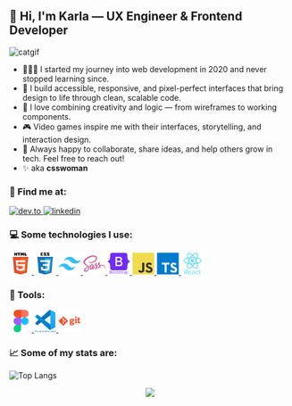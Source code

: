 ## 🌌 Hi, I'm Karla — UX Engineer & Frontend Developer

![catgif](https://user-images.githubusercontent.com/41929489/144757407-64bd4005-dbba-490f-a600-bb02ee2ab5ac.gif)

- 👩🏽‍💻 I started my journey into web development in 2020 and never stopped learning since.  
- 🎨 I build accessible, responsive, and pixel-perfect interfaces that bring design to life through clean, scalable code.  
- 🧩 I love combining creativity and logic — from wireframes to working components.  
- 🎮 Video games inspire me with their interfaces, storytelling, and interaction design.  
- 🔮 Always happy to collaborate, share ideas, and help others grow in tech. Feel free to reach out!
- ✨ aka **csswoman**

### 🔎   Find me at:
  <a href="https://dev.to/csswoman" rel="nofollow">
    <img
      src="https://img.shields.io/badge/dev.to-0A0A0A?style=for-the-badge&logo=dev.to&logoColor=white"
      alt="dev.to"
      width="98"
      height="28"
      style="max-width: 100%"
    />
  </a>
    <a href="https://www.linkedin.com/in/csswoman/" rel="nofollow">
    <img
      src="https://img.shields.io/badge/LinkedIn-0077B5?style=for-the-badge&logo=linkedin&logoColor=white"
      alt="linkedin"
      width="111"
      height="28"
      style="max-width: 100%"
    />
  </a>
<br/>


### 💻  Some technologies I use:
<p align="left" dir="auto">
  <a href="https://www.w3.org/html/" rel="nofollow">
    <img
      src="https://raw.githubusercontent.com/devicons/devicon/master/icons/html5/html5-original-wordmark.svg"
      alt="html5"
      width="40"
      height="40"
      style="max-width: 100%"
    />
  </a>
    <a href="https://www.w3schools.com/css/" rel="nofollow">
    <img
      src="https://raw.githubusercontent.com/devicons/devicon/master/icons/css3/css3-original-wordmark.svg"
      alt="css3"
      width="40"
      height="40"
      style="max-width: 100%"
    />
  </a>
    <a href="https://tailwindcss.com/" rel="nofollow">
    <img
      src="https://github.com/devicons/devicon/blob/master/icons/tailwindcss/tailwindcss-original.svg"
      alt="tailwind css"
      width="40"
      height="40"
      style="max-width: 100%"
    />
  </a>
    <a href="https://sass-lang.com" rel="nofollow">
    <img
      src="https://raw.githubusercontent.com/devicons/devicon/master/icons/sass/sass-original.svg"
      alt="sass"
      width="40"
      height="40"
      style="max-width: 100%"
    />
  </a>
    <a href="https://getbootstrap.com" rel="nofollow">
    <img
      src="https://raw.githubusercontent.com/devicons/devicon/master/icons/bootstrap/bootstrap-plain-wordmark.svg"
      alt="bootstrap"
      width="40"
      height="40"
      style="max-width: 100%"
    />
  </a>
    <a
    href="https://developer.mozilla.org/en-US/docs/Web/JavaScript"
    rel="nofollow"
  >
    <img
      src="https://raw.githubusercontent.com/devicons/devicon/master/icons/javascript/javascript-original.svg"
      alt="javascript"
      width="40"
      height="40"
      style="max-width: 100%"
    />
  </a>
    <a href="https://www.typescriptlang.org/" rel="nofollow">
    <img
      src="https://raw.githubusercontent.com/devicons/devicon/master/icons/typescript/typescript-original.svg"
      alt="typescript"
      width="40"
      height="40"
      style="max-width: 100%"
    />
  </a>
   <a href="https://reactjs.org/" rel="nofollow">
    <img
      src="https://raw.githubusercontent.com/devicons/devicon/master/icons/react/react-original-wordmark.svg"
      alt="react"
      width="40"
      height="40"
      style="max-width: 100%"
    />
  </a>
</p>

### 🔨  Tools:
<p align="left" dir="auto">
    <a href="https://www.figma.com/" rel="nofollow">
    <img
      src="https://github.com/devicons/devicon/blob/master/icons/figma/figma-original.svg"
      alt="figma"
      width="40"
      height="40"
      style="max-width: 100%"
    />
  </a>
    <a href="https://code.visualstudio.com/" rel="nofollow">
    <img
      src="https://github.com/devicons/devicon/blob/master/icons/vscode/vscode-original-wordmark.svg"
      alt="vscode"
      width="40"
      height="40"
      style="max-width: 100%"
    />
  </a>
  <a href="https://git-scm.com/" rel="nofollow">
    <img
      src="https://github.com/devicons/devicon/blob/master/icons/git/git-plain-wordmark.svg"
      alt="git"
      width="40"
      height="40"
      style="max-width: 100%"
    />
  </a>
 </p>

### 📈  Some of my stats are:
![Top Langs](https://github-readme-stats.vercel.app/api/top-langs/?username=csswoman&layout=compact&theme=outrun)

<p align="center">
  <img align="" src="https://visitor-badge.laobi.icu/badge?page_id=csswoman.csswoman" />
</p>
